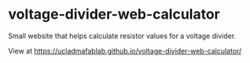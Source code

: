 # voltage-divider-web-calculator
Small website that helps calculate resistor values for a voltage divider.

View at https://ucladmafablab.github.io/voltage-divider-web-calculator/
